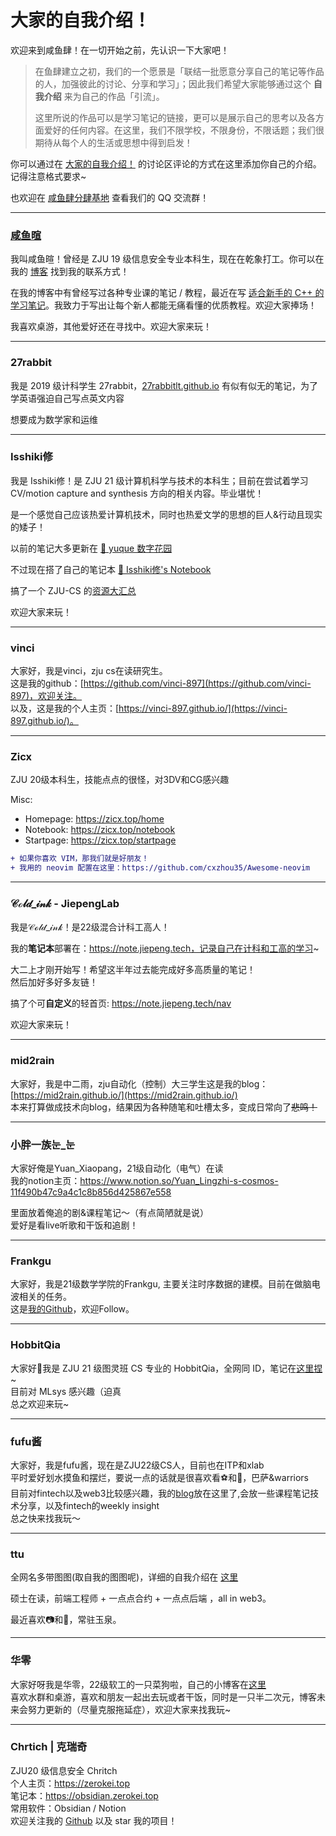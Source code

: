 # 大家的自我介绍！

欢迎来到咸鱼肆！在一切开始之前，先认识一下大家吧！

> 在鱼肆建立之初，我们的一个愿景是「联结一批愿意分享自己的笔记等作品的人，加强彼此的讨论、分享和学习」；因此我们希望大家能够通过这个 **自我介绍** 来为自己的作品「引流」。
> 
> 这里所说的作品可以是学习笔记的链接，更可以是展示自己的思考以及各方面爱好的任何内容。在这里，我们不限学校，不限身份，不限话题；我们很期待从每个人的生活或思想中得到启发！

你可以通过在 [大家的自我介绍！](https://github.com/orgs/SaltyfishShop/discussions/5) 的讨论区评论的方式在这里添加你自己的介绍。记得注意格式要求~

也欢迎在 [咸鱼肆分肆基地](https://github.com/orgs/SaltyfishShop/discussions/2) 查看我们的 QQ 交流群！

---

### [咸鱼暄](https://xuan-insr.github.io/)

我叫咸鱼暄！曾经是 ZJU 19 级信息安全专业本科生，现在在乾象打工。你可以在我的 [博客](https://xuan-insr.github.io/) 找到我的联系方式！

在我的博客中有曾经写过各种专业课的笔记 / 教程，最近在写 [适合新手的 C++ 的学习笔记](https://xuan-insr.github.io/cpp/cpp_restart/)。我致力于写出让每个新人都能无痛看懂的优质教程。欢迎大家捧场！

我喜欢桌游，其他爱好还在寻找中。欢迎大家来玩！

---

### 27rabbit  
我是 2019 级计科学生 27rabbit，[27rabbitlt.github.io](https://27rabbitlt.github.io/) 有似有似无的笔记，为了学英语强迫自己写点英文内容

想要成为数学家和运维

---

### Isshiki修

我是 Isshiki修！是 ZJU 21 级计算机科学与技术的本科生；目前在尝试着学习 CV/motion capture and synthesis 方向的相关内容。毕业堪忧！

是一个感觉自己应该热爱计算机技术，同时也热爱文学的思想的巨人&行动且现实的矮子！  
   
以前的笔记大多更新在 [💩 yuque 数字花园](https://www.yuque.com/isshikixiu)

不过现在搭了自己的笔记本 [🔋 Isshiki修's Notebook](https://note.isshikih.top/)

搞了一个 ZJU-CS 的[资源大汇总](https://isshikihugh.github.io/zju-cs-asio/)

欢迎大家来玩！

---

### vinci  
大家好，我是vinci，zju cs在读研究生。  
这是我的github：[https://github.com/vinci-897](https://github.com/vinci-897)，欢迎关注。  
以及，这是我的个人主页：[https://vinci-897.github.io/](https://vinci-897.github.io/)。

---

### Zicx

ZJU 20级本科生，技能点点的很怪，对3DV和CG感兴趣

Misc:  
- Homepage: https://zicx.top/home  
- Notebook: https://zicx.top/notebook  
- Startpage: https://zicx.top/startpage

```diff  
+ 如果你喜欢 VIM，那我们就是好朋友！  
+ 我用的 neovim 配置在这里：https://github.com/cxzhou35/Awesome-neovim  
```

---

### 𝒞ℴ𝓁𝒹_𝒾𝓃𝓀 - JiepengLab

我是𝒞ℴ𝓁𝒹_𝒾𝓃𝓀！是22级混合计科工高人！

我的**笔记本**部署在：https://note.jiepeng.tech，记录自己在计科和工高的学习~

大二上才刚开始写！希望这半年过去能完成好多高质量的笔记！  
然后加好多好多友链！

搞了个可**自定义**的轻首页: https://note.jiepeng.tech/nav

欢迎大家来玩！



---

### mid2rain  
大家好，我是中二雨，zju自动化（控制）大三学生这是我的blog：[https://mid2rain.github.io/](https://mid2rain.github.io/)  
本来打算做成技术向blog，结果因为各种随笔和吐槽太多，变成日常向了~~悲鸣！~~

---

### 小胖一族눈_눈  
大家好俺是Yuan_Xiaopang，21级自动化（电气）在读  
我的notion主页：https://www.notion.so/Yuan_Lingzhi-s-cosmos-11f490b47c9a4c1c8b856d425867e558

里面放着俺追的剧&课程笔记～（有点简陋就是说）  
爱好是看live听歌和干饭和追剧！

---

### Frankgu

大家好，我是21级数学学院的Frankgu, 主要关注时序数据的建模。目前在做脑电波相关的任务。  
这是[我的Github](https://github.com/Frankgu3528)，欢迎Follow。  


---

### HobbitQia

大家好👋我是 ZJU 21 级图灵班 CS 专业的 HobbitQia，全网同 ID，笔记在[这里捏](https://note.hobbitqia.cc/)~  
目前对 MLsys 感兴趣（迫真  
总之欢迎来玩~  


---

### fufu酱

大家好，我是fufu酱，现在是ZJU22级CS人，目前也在ITP和xlab  
平时爱好划水摸鱼和摆烂，要说一点的话就是很喜欢看⚽️和🏀，巴萨&warriors  
目前对fintech以及web3比较感兴趣，我的[blog](https://notion-next-six-rouge.vercel.app/)放在这里了,会放一些课程笔记技术分享，以及fintech的weekly insight  
总之快来找我玩～



---

### ttu

全网名多带图图(取自我的图图呢)，详细的自我介绍在 [这里](https://dreamerryao.wiki/about)

硕士在读，前端工程师 + 一点点合约 + 一点点后端 ，all in web3。

最近喜欢📷和🏸️，常驻玉泉。

---

### 华零

大家好呀我是华零，22级软工的一只菜狗啦，自己的小博客在[这里](https://hzeroyuke.github.io/my_blog/)   
喜欢水群和桌游，喜欢和朋友一起出去玩或者干饭，同时是一只半二次元，博客未来会努力更新的（尽量克服拖延症），欢迎大家来找我玩~

---

### Chrtich | 克瑞奇

ZJU20 级信息安全 Chritch  
个人主页：https://zerokei.top  
笔记本：https://obsidian.zerokei.top  
常用软件：Obsidian / Notion  
欢迎关注我的 [Github](https://github.com/Zerokei) 以及 star 我的项目！
